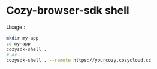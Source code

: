 # Cozy-browser-sdk shell

Usage :
```bash
mkdir my-app
cd my-app
cozysdk-shell .
# or
cozysdk-shell . --remote https://yourcozy.cozycloud.cc
```
